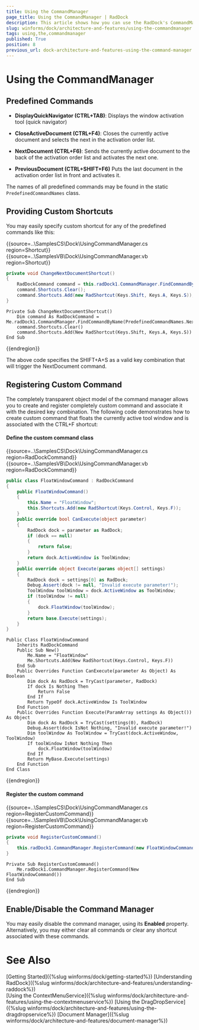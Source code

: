 ```yaml
---
title: Using the CommandManager
page_title: Using the CommandManager | RadDock
description: This article shows how you can use the RadDock's CommandManager.
slug: winforms/dock/architecture-and-features/using-the-commandmanager
tags: using,the,commandmanager
published: True
position: 8
previous_url: dock-architecture-and-features-using-the-command-manager
---
```


# Using the CommandManager
 
## Predefined Commands

* __DisplayQuickNavigator (CTRL+TAB)__: Displays the window activation tool (quick navigator)

* __CloseActiveDocument (CTRL+F4)__: Closes the currently active document and selects the next in the activation order list.

* __NextDocument (CTRL+F6)__: Sends the currently active document to the back of the activation order list and activates the next one.

* __PreviousDocument (CTRL+SHIFT+F6)__ Puts the last document in the activation order list in front and activates it.
 

The names of all predefined commands may be found in the static `PredefinedCommandNames` class.
 

## Providing Custom Shortcuts

You may easily specify custom shortcut for any of the predefined commands like this: 

{{source=..\SamplesCS\Dock\UsingCommandManager.cs region=Shortcut}} 
{{source=..\SamplesVB\Dock\UsingCommandManager.vb region=Shortcut}} 

````C#
private void ChangeNextDocumentShortcut()
{
    RadDockCommand command = this.radDock1.CommandManager.FindCommandByName(PredefinedCommandNames.NextDocument);
    command.Shortcuts.Clear();
    command.Shortcuts.Add(new RadShortcut(Keys.Shift, Keys.A, Keys.S));
}

````
````VB.NET
Private Sub ChangeNextDocumentShortcut()
    Dim command As RadDockCommand = Me.radDock1.CommandManager.FindCommandByName(PredefinedCommandNames.NextDocument)
    command.Shortcuts.Clear()
    command.Shortcuts.Add(New RadShortcut(Keys.Shift, Keys.A, Keys.S))
End Sub

````

{{endregion}}  

The above code specifies the SHIFT+A+S as a valid key combination that will trigger the NextDocument command.

## Registering Custom Command

The completely transparent object model of the command manager allows you to create and register completely custom command and associate it with the desired key combination. The following code demonstrates how to create custom command that floats the currently active tool window and is associated with the CTRL+F shortcut:

#### Define the custom command class 

{{source=..\SamplesCS\Dock\UsingCommandManager.cs region=RadDockCommand}} 
{{source=..\SamplesVB\Dock\UsingCommandManager.vb region=RadDockCommand}} 

````C#
public class FloatWindowCommand : RadDockCommand
{
    public FloatWindowCommand()
    {
        this.Name = "FloatWindow";
        this.Shortcuts.Add(new RadShortcut(Keys.Control, Keys.F));
    }
    public override bool CanExecute(object parameter)
    {
        RadDock dock = parameter as RadDock;
        if (dock == null)
        {
            return false;
        }
        return dock.ActiveWindow is ToolWindow;
    }
    public override object Execute(params object[] settings)
    {
        RadDock dock = settings[0] as RadDock;
        Debug.Assert(dock != null, "Invalid execute parameter!");
        ToolWindow toolWindow = dock.ActiveWindow as ToolWindow;
        if (toolWindow != null)
        {
            dock.FloatWindow(toolWindow);
        }
        return base.Execute(settings);
    }  
}

````
````VB.NET
Public Class FloatWindowCommand
    Inherits RadDockCommand
    Public Sub New()
        Me.Name = "FloatWindow"
        Me.Shortcuts.Add(New RadShortcut(Keys.Control, Keys.F))
    End Sub
    Public Overrides Function CanExecute(parameter As Object) As Boolean
        Dim dock As RadDock = TryCast(parameter, RadDock)
        If dock Is Nothing Then
            Return False
        End If
        Return TypeOf dock.ActiveWindow Is ToolWindow
    End Function
    Public Overrides Function Execute(ParamArray settings As Object()) As Object
        Dim dock As RadDock = TryCast(settings(0), RadDock)
        Debug.Assert(dock IsNot Nothing, "Invalid execute parameter!")
        Dim toolWindow As ToolWindow = TryCast(dock.ActiveWindow, ToolWindow)
        If toolWindow IsNot Nothing Then
            dock.FloatWindow(toolWindow)
        End If
        Return MyBase.Execute(settings)
    End Function
End Class

````

{{endregion}} 


#### Register the custom command 

{{source=..\SamplesCS\Dock\UsingCommandManager.cs region=RegisterCustomCommand}} 
{{source=..\SamplesVB\Dock\UsingCommandManager.vb region=RegisterCustomCommand}} 

````C#
private void RegisterCustomCommand()
{
    this.radDock1.CommandManager.RegisterCommand(new FloatWindowCommand());
}

````
````VB.NET
Private Sub RegisterCustomCommand()
    Me.radDock1.CommandManager.RegisterCommand(New FloatWindowCommand())
End Sub

````

{{endregion}} 
 
## Enable/Disable the Command Manager
 
You may easily disable the command manager, using its __Enabled__ property. Alternatively, you may either clear all commands or clear any shortcut associated with these commands.

# See Also

[Getting Started]({%slug winforms/dock/getting-started%})
[Understanding RadDock]({%slug winforms/dock/architecture-and-features/understanding-raddock%})     
[Using the ContextMenuService]({%slug winforms/dock/architecture-and-features/using-the-contextmenuservice%})
[Using the DragDropService]({%slug winforms/dock/architecture-and-features/using-the-dragdropservice%}) 
[Document Manager]({%slug winforms/dock/architecture-and-features/document-manager%})   
